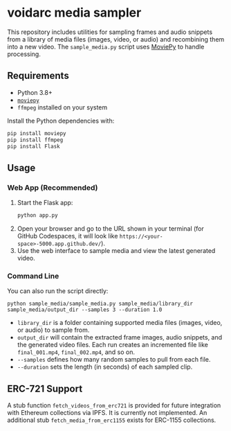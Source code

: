 # voidarc media sampler

This repository includes utilities for sampling frames and audio snippets from a library of media files (images, video, or audio) and recombining them into a new video. The `sample_media.py` script uses [MoviePy](https://zulko.github.io/moviepy/) to handle processing.

## Requirements

- Python 3.8+
- [`moviepy`](https://pypi.org/project/moviepy/)
- `ffmpeg` installed on your system


Install the Python dependencies with:

```bash
pip install moviepy
pip install ffmpeg
pip install Flask
```

## Usage


### Web App (Recommended)

1. Start the Flask app:
   ```bash
   python app.py
   ```
2. Open your browser and go to the URL shown in your terminal (for GitHub Codespaces, it will look like `https://<your-space>-5000.app.github.dev/`).
3. Use the web interface to sample media and view the latest generated video.

### Command Line

You can also run the script directly:

```
python sample_media/sample_media.py sample_media/library_dir sample_media/output_dir --samples 3 --duration 1.0
```

- `library_dir` is a folder containing supported media files (images, video, or audio) to sample from.
- `output_dir` will contain the extracted frame images, audio snippets, and the generated video files. Each run creates an incremented file like `final_001.mp4`, `final_002.mp4`, and so on.
- `--samples` defines how many random samples to pull from each file.
- `--duration` sets the length (in seconds) of each sampled clip.

## ERC-721 Support

A stub function `fetch_videos_from_erc721` is provided for future integration with Ethereum collections via IPFS. It is currently not implemented. An additional stub `fetch_media_from_erc1155` exists for ERC-1155 collections.

